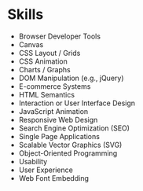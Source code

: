 # Skills
* Browser Developer Tools
* Canvas
* CSS Layout / Grids
* CSS Animation
* Charts / Graphs
* DOM Manipulation (e.g., jQuery)
* E-commerce Systems
* HTML Semantics
* Interaction or User Interface Design
* JavaScript Animation
* Responsive Web Design
* Search Engine Optimization (SEO)
* Single Page Applications
* Scalable Vector Graphics (SVG)
* Object-Oriented Programming
* Usability
* User Experience
* Web Font Embedding
